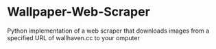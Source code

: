 Wallpaper-Web-Scraper
=====================

Python implementation of a web scraper that downloads images from a specified URL of wallhaven.cc to your omputer
